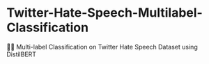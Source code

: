 # Twitter-Hate-Speech-Multilabel-Classification
🐤💬 Multi-label Classification on Twitter Hate Speech Dataset using DistilBERT
